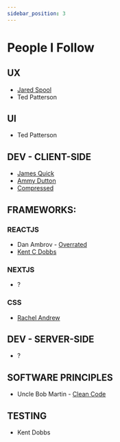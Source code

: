 ```yaml
---
sidebar_position: 3
---
```


# People I Follow

## UX

- [Jared Spool](https://www.uie.com/)
- Ted Patterson

## UI

- Ted Patterson

## DEV - CLIENT-SIDE

- [James Quick](https://www.jamesqquick.com/)
- [Ammy Dutton](https://selfteach.me/)
- [Compressed](https://www.compressed.fm/)

## FRAMEWORKS:

### REACTJS

- Dan Ambrov - [Overrated](https://overreacted.io/)
- [Kent C Dobbs](https://kentcdodds.com/)

### NEXTJS

- ?

### CSS

- [Rachel Andrew](https://rachelandrew.co.uk/)

## DEV - SERVER-SIDE

- ?

## SOFTWARE PRINCIPLES

- Uncle Bob Martin - [Clean Code](http://cleancoder.com/products)

## TESTING

- Kent Dobbs
